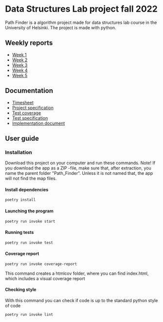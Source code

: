 # Data Structures Lab project fall 2022

Path Finder is a algorithm project made for data structures lab course in the University of Helsinki. The project is made with python.

## Weekly reports
- [Week 1](https://github.com/evahteri/Path-Finder/blob/main/documentation/weekly_reports/week1.md)
- [Week 2](https://github.com/evahteri/Path-Finder/blob/main/documentation/weekly_reports/week2.md)
- [Week 3](https://github.com/evahteri/Path-Finder/blob/main/documentation/weekly_reports/week3.md)
- [Week 4](https://github.com/evahteri/Path-Finder/blob/main/documentation/weekly_reports/week4.md)
- [Week 5](https://github.com/evahteri/Path-Finder/blob/main/documentation/weekly_reports/week5.md)

## Documentation
- [Timesheet](https://github.com/evahteri/Path-Finder/blob/main/documentation/timesheet.md)
- [Project specification](https://github.com/evahteri/Path-Finder/blob/main/documentation/specification.md)
- [Test coverage](https://github.com/evahteri/Path-Finder/blob/main/documentation/coverage_report.png)
- [Test specification](https://github.com/evahteri/Path-Finder/blob/main/documentation/test_specification.md)
- [Implementation document](https://github.com/evahteri/Path-Finder/blob/main/documentation/implementation.md)


## User guide

### Installation

Download this project on your computer and run these commands. Note! If you download the app as a ZIP -file, make sure that, after extraction, you name the parent folder "Path_Finder". Unless it is not named that, the app will not find the map files.

#### Install dependencies

```bash
poetry install
```
#### Launching the program

```bash
poetry run invoke start
```
#### Running tests

```bash
poetry run invoke test
```

#### Coverage report

```bash
poetry run invoke coverage-report
```
This command creates a htmlcov folder, where you can find index.html, which includes a visual coverage report

#### Checking style

With this command you can check if code is up to the standard python style of code

```bash
poetry run invoke lint
```



